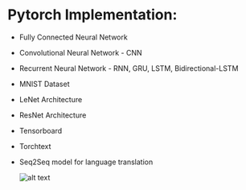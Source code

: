 # Pytorch Implementation:

* Fully Connected Neural Network
* Convolutional Neural Network - CNN
* Recurrent Neural Network - RNN, GRU, LSTM, Bidirectional-LSTM
* MNIST Dataset
* LeNet Architecture
* ResNet Architecture
* Tensorboard
* Torchtext
* Seq2Seq model for language translation

  ![alt text](https://miro.medium.com/v2/resize:fit:300/format:webp/1*4br4WmxNo0jkcsY796jGDQ.jpeg)
